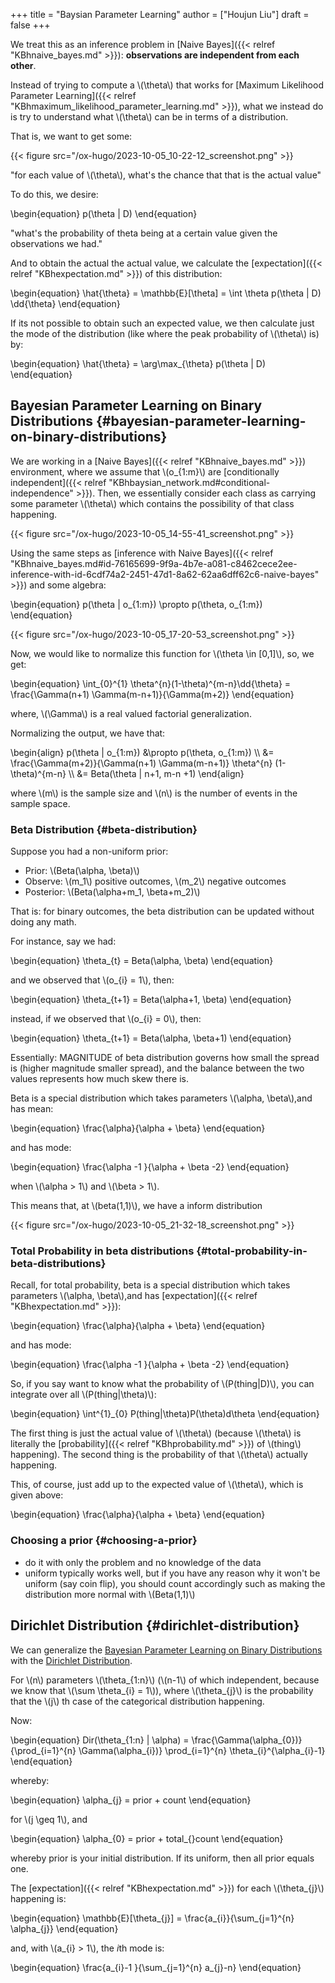 +++
title = "Baysian Parameter Learning"
author = ["Houjun Liu"]
draft = false
+++

We treat this as an inference problem in [Naive Bayes]({{< relref "KBhnaive_bayes.md" >}}): **observations are independent from each other**.

Instead of trying to compute a \\(\theta\\) that works for [Maximum Likelihood Parameter Learning]({{< relref "KBhmaximum_likelihood_parameter_learning.md" >}}), what we instead do is try to understand what \\(\theta\\) can be in terms of a distribution.

That is, we want to get some:

{{< figure src="/ox-hugo/2023-10-05_10-22-12_screenshot.png" >}}

"for each value of \\(\theta\\), what's the chance that that is the actual value"

To do this, we desire:

\begin{equation}
p(\theta | D)
\end{equation}

"what's the probability of theta being at a certain value given the observations we had."

And to obtain the actual the actual value, we calculate the [expectation]({{< relref "KBhexpectation.md" >}}) of this distribution:

\begin{equation}
\hat{\theta} = \mathbb{E}[\theta] = \int \theta p(\theta | D) \dd{\theta}
\end{equation}

If its not possible to obtain such an expected value, we then calculate just the mode of the distribution (like where the peak probability of \\(\theta\\) is) by:

\begin{equation}
\hat{\theta} = \arg\max\_{\theta} p(\theta | D)
\end{equation}


## Bayesian Parameter Learning on Binary Distributions {#bayesian-parameter-learning-on-binary-distributions}

We are working in a [Naive Bayes]({{< relref "KBhnaive_bayes.md" >}}) environment, where we assume that \\(o\_{1:m}\\) are [conditionally independent]({{< relref "KBhbaysian_network.md#conditional-independence" >}}). Then, we essentially consider each class as carrying some parameter \\(\theta\\) which contains the possibility of that class happening.

{{< figure src="/ox-hugo/2023-10-05_14-55-41_screenshot.png" >}}

Using the same steps as [inference with Naive Bayes]({{< relref "KBhnaive_bayes.md#id-76165699-9f9a-4b7e-a081-c8462cece2ee-inference-with-id-6cdf74a2-2451-47d1-8a62-62aa6dff62c6-naive-bayes" >}}) and some algebra:

\begin{equation}
p(\theta | o\_{1:m}) \propto p(\theta, o\_{1:m})
\end{equation}

{{< figure src="/ox-hugo/2023-10-05_17-20-53_screenshot.png" >}}

Now, we would like to normalize this function for \\(\theta \in [0,1]\\), so, we get:

\begin{equation}
\int\_{0}^{1} \theta^{n}(1-\theta)^{m-n}\dd{\theta} = \frac{\Gamma(n+1) \Gamma(m-n+1)}{\Gamma(m+2)}
\end{equation}

where, \\(\Gamma\\) is a real valued factorial generalization.

Normalizing the output, we have that:

\begin{align}
p(\theta | o\_{1:m}) &\propto p(\theta, o\_{1:m})  \\\\
&= \frac{\Gamma(m+2)}{\Gamma(n+1) \Gamma(m-n+1)} \theta^{n} (1-\theta)^{m-n} \\\\
&= Beta(\theta | n+1, m-n +1)
\end{align}

where \\(m\\) is the sample size and \\(n\\) is the number of events in the sample space.


### Beta Distribution {#beta-distribution}

Suppose you had a non-uniform prior:

-   Prior: \\(Beta(\alpha, \beta)\\)
-   Observe: \\(m\_1\\) positive outcomes, \\(m\_2\\) negative outcomes
-   Posterior: \\(Beta(\alpha+m\_1, \beta+m\_2)\\)

That is: for binary outcomes, the beta distribution can be updated without doing any math.

For instance, say we had:

\begin{equation}
\theta\_{t} = Beta(\alpha, \beta)
\end{equation}

and we observed that \\(o\_{i} = 1\\), then:

\begin{equation}
\theta\_{t+1} = Beta(\alpha+1, \beta)
\end{equation}

instead, if we observed that \\(o\_{i} = 0\\), then:

\begin{equation}
\theta\_{t+1} = Beta(\alpha, \beta+1)
\end{equation}

Essentially: MAGNITUDE of beta distribution governs how small the spread is (higher magnitude smaller spread), and the balance between the two values represents how much skew there is.

Beta is a special distribution which takes parameters \\(\alpha, \beta\\),and has mean:

\begin{equation}
\frac{\alpha}{\alpha + \beta}
\end{equation}

and has mode:

\begin{equation}
\frac{\alpha -1 }{\alpha + \beta -2}
\end{equation}

when \\(\alpha > 1\\) and \\(\beta > 1\\).

This means that, at \\(beta(1,1)\\), we have a inform distribution

{{< figure src="/ox-hugo/2023-10-05_21-32-18_screenshot.png" >}}


### Total Probability in beta distributions {#total-probability-in-beta-distributions}

Recall, for total probability, beta is a special distribution which takes parameters \\(\alpha, \beta\\),and has [expectation]({{< relref "KBhexpectation.md" >}}):

\begin{equation}
\frac{\alpha}{\alpha + \beta}
\end{equation}

and has mode:

\begin{equation}
\frac{\alpha -1 }{\alpha + \beta -2}
\end{equation}

So, if you say want to know what the probability of \\(P(thing|D)\\), you can integrate over all \\(P(thing|\theta)\\):

\begin{equation}
\int^{1}\_{0} P(thing|\theta)P(\theta)d\theta
\end{equation}

The first thing is just the actual value of \\(\theta\\) (because \\(\theta\\) is literally the [probability]({{< relref "KBhprobability.md" >}}) of \\(thing\\) happening). The second thing is the probability of that \\(\theta\\) actually happening.

This, of course, just add up to the expected value of \\(\theta\\), which is given above:

\begin{equation}
\frac{\alpha}{\alpha + \beta}
\end{equation}


### Choosing a prior {#choosing-a-prior}

-   do it with only the problem and no knowledge of the data
-   uniform typically works well, but if you have any reason why it won't be uniform (say coin flip), you should count accordingly such as making the distribution more normal with \\(Beta(1,1)\\)


## Dirichlet Distribution {#dirichlet-distribution}

We can generalize the [Bayesian Parameter Learning on Binary Distributions](#bayesian-parameter-learning-on-binary-distributions) with the [Dirichlet Distribution](#dirichlet-distribution).

For \\(n\\) parameters \\(\theta\_{1:n}\\) (\\(n-1\\) of which independent, because we know that \\(\sum \theta\_{i} = 1\\)), where \\(\theta\_{j}\\) is the probability that the \\(j\\) th case of the categorical distribution happening.

Now:

\begin{equation}
Dir(\theta\_{1:n} | \alpha) = \frac{\Gamma(\alpha\_{0})}{\prod\_{i=1}^{n} \Gamma(\alpha\_{i})} \prod\_{i=1}^{n} \theta\_{i}^{\alpha\_{i}-1}
\end{equation}

whereby:

\begin{equation}
\alpha\_{j} = prior + count
\end{equation}

for \\(j \geq 1\\), and

\begin{equation}
\alpha\_{0} = prior + total\_{}count
\end{equation}

whereby prior is your initial distribution. If its uniform, then all prior equals one.

The [expectation]({{< relref "KBhexpectation.md" >}}) for each \\(\theta\_{j}\\) happening is:

\begin{equation}
\mathbb{E}[\theta\_{j}] = \frac{a\_{i}}{\sum\_{j=1}^{n} \alpha\_{j}}
\end{equation}

and, with \\(a\_{i} > 1\\), the $i$th mode is:

\begin{equation}
\frac{a\_{i}-1 }{\sum\_{j=1}^{n} a\_{j}-n}
\end{equation}
